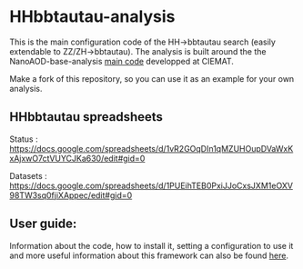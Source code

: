 # HHbbtautau-analysis
This is the main configuration code of the HH->bbtautau search (easily extendable to ZZ/ZH->bbtautau).
The analysis is built around the the NanoAOD-base-analysis [main code](https://gitlab.cern.ch/cms-phys-ciemat/nanoaod_base_analysis.git) developped at CIEMAT.

Make a fork of this repository, so you can use it as an example for your own analysis.

## HHbbtautau spreadsheets
Status : https://docs.google.com/spreadsheets/d/1vR2GOqDIn1qMZUHOupDVaWxKxAjxwO7ctVUYCJKa630/edit#gid=0

Datasets : https://docs.google.com/spreadsheets/d/1PUEihTEB0PxiJJoCxsJXM1eOXV98TW3sq0fjiXAppec/edit#gid=0

## User guide:

Information about the code, how to install it, setting a configuration to use it and more useful information about this framework can also be found [here](https://nanoaod-base-analysis.readthedocs.io).

